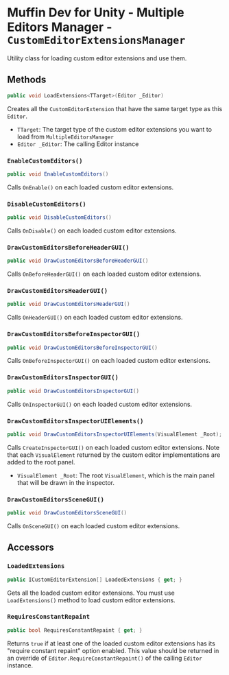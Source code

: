 # Muffin Dev for Unity - Multiple Editors Manager - `CustomEditorExtensionsManager`

Utility class for loading custom editor extensions and use them.

## Methods

```cs
public void LoadExtensions<TTarget>(Editor _Editor)
```

Creates all the `CustomEditorExtension` that have the same target type as this `Editor`.

- `TTarget`: The target type of the custom editor extensions you want to load from `MultipleEditorsManager`
- `Editor _Editor`: The calling Editor instance

### `EnableCustomEditors()`

```cs
public void EnableCustomEditors()
```

Calls `OnEnable()` on each loaded custom editor extensions.

### `DisableCustomEditors()`

```cs
public void DisableCustomEditors()
```

Calls `OnDisable()` on each loaded custom editor extensions.

### `DrawCustomEditorsBeforeHeaderGUI()`

```cs
public void DrawCustomEditorsBeforeHeaderGUI()
```

Calls `OnBeforeHeaderGUI()` on each loaded custom editor extensions.

### `DrawCustomEditorsHeaderGUI()`

```cs
public void DrawCustomEditorsHeaderGUI()
```

Calls `OnHeaderGUI()` on each loaded custom editor extensions.

### `DrawCustomEditorsBeforeInspectorGUI()`

```cs
public void DrawCustomEditorsBeforeInspectorGUI()
```

Calls `OnBeforeInspectorGUI()` on each loaded custom editor extensions.

### `DrawCustomEditorsInspectorGUI()`

```cs
public void DrawCustomEditorsInspectorGUI()
```

Calls `OnInspectorGUI()` on each loaded custom editor extensions.

### `DrawCustomEditorsInspectorUIElements()`

```cs
public void DrawCustomEditorsInspectorUIElements(VisualElement _Root);
```

Calls `CreateInspectorGUI()` on each loaded custom editor extensions. Note that each `VisualElement` returned by the custom editor implementations are added to the root panel.

- `VisualElement _Root`: The root `VisualElement`, which is the main panel that will be drawn in the inspector.</param>

### `DrawCustomEditorsSceneGUI()`

```cs
public void DrawCustomEditorsSceneGUI()
```

Calls `OnSceneGUI()` on each loaded custom editor extensions.

## Accessors

### `LoadedExtensions`

```cs
public ICustomEditorExtension[] LoadedExtensions { get; }
```

Gets all the loaded custom editor extensions. You must use `LoadExtensions()` method to load custom editor extensions.

### `RequiresConstantRepaint`

```cs
public bool RequiresConstantRepaint { get; }
```

Returns `true` if at least one of the loaded custom editor extensions has its "require constant repaint" option enabled. This value should be returned in an override of `Editor.RequireConstantRepaint()` of the calling `Editor` instance.